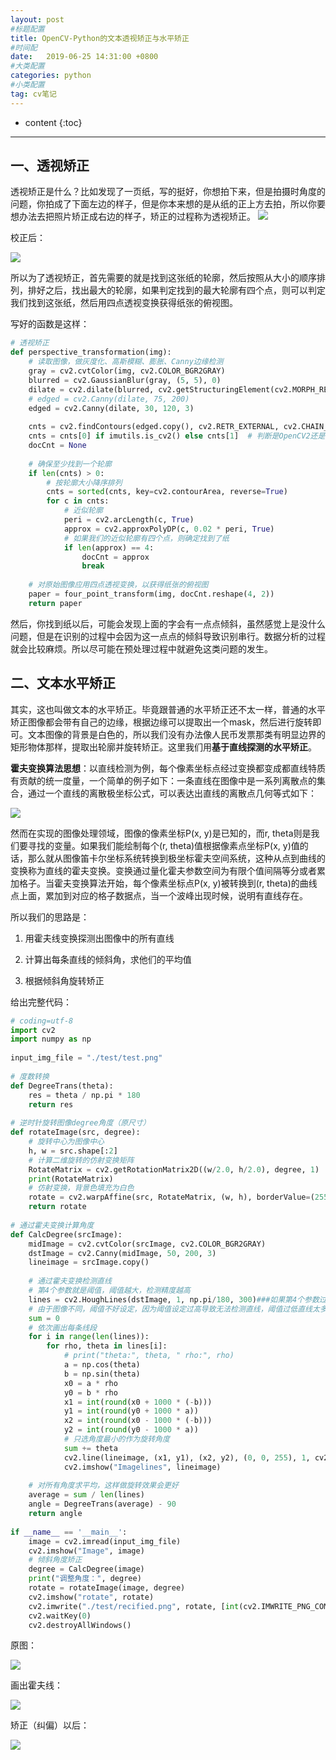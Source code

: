 ```yaml
---
layout: post
#标题配置
title: OpenCV-Python的文本透视矫正与水平矫正
#时间配
date:   2019-06-25 14:31:00 +0800
#大类配置
categories: python
#小类配置
tag: cv笔记
---
```


* content
{:toc}

---

## 一、透视矫正

透视矫正是什么？比如发现了一页纸，写的挺好，你想拍下来，但是拍摄时角度的问题，你拍成了下面左边的样子，但是你本来想的是从纸的正上方去拍，所以你要想办法去把照片矫正成右边的样子，矫正的过程称为透视矫正。
![](/styles/images/2019-06-25/1.png)

校正后：

![](/styles/images/2019-06-25/2.png)

所以为了透视矫正，首先需要的就是找到这张纸的轮廓，然后按照从大小的顺序排列，排好之后，找出最大的轮廓，如果判定找到的最大轮廓有四个点，则可以判定我们找到这张纸，然后用四点透视变换获得纸张的俯视图。

写好的函数是这样：

```Python
# 透视矫正
def perspective_transformation(img):
    # 读取图像，做灰度化、高斯模糊、膨胀、Canny边缘检测
    gray = cv2.cvtColor(img, cv2.COLOR_BGR2GRAY)
    blurred = cv2.GaussianBlur(gray, (5, 5), 0)
    dilate = cv2.dilate(blurred, cv2.getStructuringElement(cv2.MORPH_RECT, (3, 3)))
    # edged = cv2.Canny(dilate, 75, 200)
    edged = cv2.Canny(dilate, 30, 120, 3)
 
    cnts = cv2.findContours(edged.copy(), cv2.RETR_EXTERNAL, cv2.CHAIN_APPROX_SIMPLE)
    cnts = cnts[0] if imutils.is_cv2() else cnts[1]  # 判断是OpenCV2还是OpenCV3
    docCnt = None
 
    # 确保至少找到一个轮廓
    if len(cnts) > 0:
        # 按轮廓大小降序排列
        cnts = sorted(cnts, key=cv2.contourArea, reverse=True)
        for c in cnts:
            # 近似轮廓
            peri = cv2.arcLength(c, True)
            approx = cv2.approxPolyDP(c, 0.02 * peri, True)
            # 如果我们的近似轮廓有四个点，则确定找到了纸
            if len(approx) == 4:
                docCnt = approx
                break
 
    # 对原始图像应用四点透视变换，以获得纸张的俯视图
    paper = four_point_transform(img, docCnt.reshape(4, 2))
    return paper
```

然后，你找到纸以后，可能会发现上面的字会有一点点倾斜，虽然感觉上是没什么问题，但是在识别的过程中会因为这一点点的倾斜导致识别串行。数据分析的过程就会比较麻烦。所以尽可能在预处理过程中就避免这类问题的发生。

## 二、文本水平矫正
其实，这也叫做文本的水平矫正。毕竟跟普通的水平矫正还不太一样，普通的水平矫正图像都会带有自己的边缘，根据边缘可以提取出一个mask，然后进行旋转即可。文本图像的背景是白色的，所以我们没有办法像人民币发票那类有明显边界的矩形物体那样，提取出轮廓并旋转矫正。这里我们用**基于直线探测的水平矫正**。

**霍夫变换算法思想**：以直线检测为例，每个像素坐标点经过变换都变成都直线特质有贡献的统一度量，一个简单的例子如下：一条直线在图像中是一系列离散点的集合，通过一个直线的离散极坐标公式，可以表达出直线的离散点几何等式如下：

![](/styles/images/2019-06-25/3.png)

然而在实现的图像处理领域，图像的像素坐标P(x, y)是已知的，而r, theta则是我们要寻找的变量。如果我们能绘制每个(r, theta)值根据像素点坐标P(x, y)值的话，那么就从图像笛卡尔坐标系统转换到极坐标霍夫空间系统，这种从点到曲线的变换称为直线的霍夫变换。变换通过量化霍夫参数空间为有限个值间隔等分或者累加格子。当霍夫变换算法开始，每个像素坐标点P(x, y)被转换到(r, theta)的曲线点上面，累加到对应的格子数据点，当一个波峰出现时候，说明有直线存在。

所以我们的思路是：

1. 用霍夫线变换探测出图像中的所有直线

2. 计算出每条直线的倾斜角，求他们的平均值

3. 根据倾斜角旋转矫正

给出完整代码：

```Python
# coding=utf-8
import cv2
import numpy as np
 
input_img_file = "./test/test.png"
 
# 度数转换
def DegreeTrans(theta):
    res = theta / np.pi * 180
    return res
 
# 逆时针旋转图像degree角度（原尺寸）
def rotateImage(src, degree):
    # 旋转中心为图像中心
    h, w = src.shape[:2]
    # 计算二维旋转的仿射变换矩阵
    RotateMatrix = cv2.getRotationMatrix2D((w/2.0, h/2.0), degree, 1)
    print(RotateMatrix)
    # 仿射变换，背景色填充为白色
    rotate = cv2.warpAffine(src, RotateMatrix, (w, h), borderValue=(255, 255, 255))
    return rotate
 
# 通过霍夫变换计算角度
def CalcDegree(srcImage):
    midImage = cv2.cvtColor(srcImage, cv2.COLOR_BGR2GRAY)
    dstImage = cv2.Canny(midImage, 50, 200, 3)
    lineimage = srcImage.copy()
 
    # 通过霍夫变换检测直线
    # 第4个参数就是阈值，阈值越大，检测精度越高
    lines = cv2.HoughLines(dstImage, 1, np.pi/180, 300)###如果第4个参数过小，有些（例如垂直）无法矫正
    # 由于图像不同，阈值不好设定，因为阈值设定过高导致无法检测直线，阈值过低直线太多，速度很慢
    sum = 0
    # 依次画出每条线段
    for i in range(len(lines)):
        for rho, theta in lines[i]:
            # print("theta:", theta, " rho:", rho)
            a = np.cos(theta)
            b = np.sin(theta)
            x0 = a * rho
            y0 = b * rho
            x1 = int(round(x0 + 1000 * (-b)))
            y1 = int(round(y0 + 1000 * a))
            x2 = int(round(x0 - 1000 * (-b)))
            y2 = int(round(y0 - 1000 * a))
            # 只选角度最小的作为旋转角度
            sum += theta
            cv2.line(lineimage, (x1, y1), (x2, y2), (0, 0, 255), 1, cv2.LINE_AA)
            cv2.imshow("Imagelines", lineimage)
 
    # 对所有角度求平均，这样做旋转效果会更好
    average = sum / len(lines)
    angle = DegreeTrans(average) - 90
    return angle
 
if __name__ == '__main__':
    image = cv2.imread(input_img_file)
    cv2.imshow("Image", image)
    # 倾斜角度矫正
    degree = CalcDegree(image)
    print("调整角度：", degree)
    rotate = rotateImage(image, degree)
    cv2.imshow("rotate", rotate)
    cv2.imwrite("./test/recified.png", rotate, [int(cv2.IMWRITE_PNG_COMPRESSION), 0])
    cv2.waitKey(0)
    cv2.destroyAllWindows()
```

原图：

![](/styles/images/2019-06-25/test.png)

画出霍夫线：

![](/styles/images/2019-06-25/houghlines.jpg)

矫正（纠偏）以后：

![](/styles/images/2019-06-25/recified.png)


